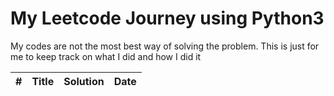 # My Leetcode Journey using Python3

My codes are not the most best way of solving the problem. This is just for me to keep track on what I did and how I did it

| # | Title | Solution | Date |
|---| ----- | -------- | ---- |
